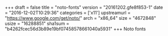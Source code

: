 +++
draft = false
title = "noto-fonts"
version = "20161202.gfe8f853-1"
date = "2016-12-02T10:29:36"
categories = ['x11']
upstreamurl = "https://www.google.com/get/noto/"
arch = "x86_64"
size = "4672848"
usize = "16288851"
sha1sum = "b4262fcec56d3b89e19bf07458578661040a5931"
+++
Noto fonts